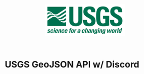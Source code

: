 
<p align="center">
    <br>
    <a href="#"><img width="50%" src="./assets/img/usgs_logo_full.png"></a>
</p>

<br>

# USGS GeoJSON API w/ Discord

